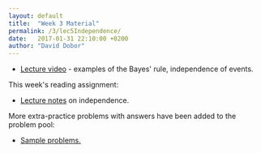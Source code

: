 ```yaml
---
layout: default
title:  "Week 3 Material"
permalink: /3/lec5Independence/
date:   2017-01-31 22:10:00 +0200
author: "David Dobor"
---
```


<ul>
  <li><a href="https://youtu.be/2IkjUbUAOqQ">Lecture video</a> -
  examples of the Bayes' rule, independence of events.</li>
</ul>
This week's reading assignment:
<ul>
  <li><a href="3/lec5Independence/Lecture4.pdf">Lecture notes</a>
  on independence.</li>
</ul>

More extra-practice problems with answers have been added to the problem pool:
<ul>
  <li><a href="3/lec5Independence/ProblemPool.pdf">Sample problems.</a></li>
</ul>
